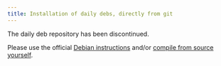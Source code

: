 ```yaml
---
title: Installation of daily debs, directly from git
---
```


The daily deb repository has been discontinued.

Please use the official [Debian instructions][deb] and/or [compile from source yourself][src].

[deb]: /installation/debian
[src]: /installation/source
